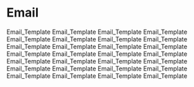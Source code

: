 # Email
Email_Template
Email_Template
Email_Template
Email_Template
Email_Template
Email_Template
Email_Template
Email_Template
Email_Template
Email_Template
Email_Template
Email_Template
Email_Template
Email_Template
Email_Template
Email_Template
Email_Template
Email_Template
Email_Template
Email_Template
Email_Template
Email_Template
Email_Template
Email_Template
Email_Template
Email_Template
Email_Template
Email_Template
